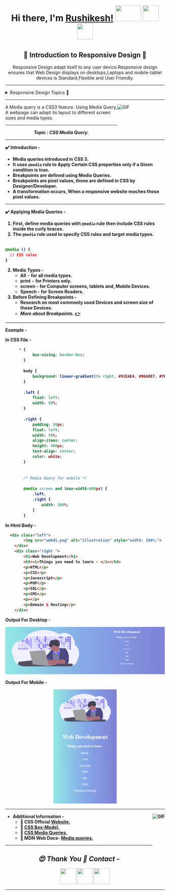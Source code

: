 <p align="center">
  <h1 align="center"><b>Hi there, I'm <a href="https://www.github.com/imrushikesh">Rushikesh!</a></b>
  <img src="https://media.giphy.com/media/z24q9PQNlw19u/giphy.gif" width = "80px" height = "50px">
   <a  href="https://www.linkedin.com/in/rushikesh-patil-1a3937189"><img  src="https://icons8.com/vue-static/landings/animated-icons-new/icons/material-filled/linkedin-bounce/linkedin-bounce.gif" width = "50px" height = "50px"></a>
    <a href="mailto:rushipatil241297@gmail.com"><img  src="https://icons8.com/vue-static/landings/animated-icons-new/icons/ios-glyph/open-letter/open-letter.gif" width = "50px" height = "50px"></a>

  </h1>
</p>

  <p align="center">
  <h2 align="center"><b>📜 Introduction to Responsive Design 📜 </b></h2>
 <p align="center">
Responsive Design adapt itself to any  user device.Responsive design ensures that Web Design displays on desktops,Laptops and mobile-tablet devices is Standard,Flexible and User Friendly.
</p>
</p>

*** 
<details>
  <summary markdown="span"> Responsive Design Topics 📁  </summary>

1. Introduction to Responsive Design.<a href="Rushikesh_CSS_Resp.md">👉</a>
2. Responsive Design Breakpoints.<a href="Rushikesh_CSS_BreakResp.md">👉</a>
3. Media Queries.<a href="#Media">👇</a>

</details>

***

<img align="right" width="150px" height="100px" alt="GIF" src="https://media.giphy.com/media/9uI9QjE0xTQ4Us2ARS/giphy.gif" >

<p align ="left">

A Media query is a CSS3 feature. Using Media Query, A webpage can adapt its layout to different screen sizes and media types.
    
</p>

***

<P align="center" id="Media"><b><i>Topic : CSS Media Query. </i><b></p>
  
***

✔️ Introduction  - 

- Media queries introduced in CSS 3.
- It uses `@media` rule to Apply Certain CSS properties only if a Given condition is true.
- Breakpoints are defined using Media Queries. 
- Breakpoints are pixel values, those are defined in CSS by Designer/Developer.
- A transformation occurs,  When a responsive website reaches those pixel values.


***


✔️ Applying Media Queries  - 

1. First, define media queries with `@media` rule then include CSS rules inside the curly braces.
2. The `@media` rule used to specify CSS rules and target media types.

```css

@media () {
  // CSS rules
}

```
2. Media Types -
   - All  -  for all media types.
   - print  -  for Printers only.
   - screen -  for Computer screens, tablets and, Mobile Devices.
   - Speech - for Screen Readers.
3. Before Defining Breakpoints -
   - Research on most commonly used Devices and screen size of those Devices.
   - <i> More about Breakpoints.</i> <a href="Rushikesh_CSS_BreakResp.md">👉</a>

***
Example -

In CSS File -

```CSS
      * {
            box-sizing: border-box;
        }
        
        body {
            background: linear-gradient(to right, #91EAE4, #86A8E7, #7F7FD5);
        }
        
        .left {
            float: left;
            width: 50%;
        }
        
        .right {
            padding: 20px;
            float: left;
            width: 50%;
            align-items: center;
            height: 400px;
            text-align: center;
            color: white;
        }


        /* Media Query for mobile */
        
        @media screen and (max-width:600px) {
            .left,
            .right {
                width: 100%;
            }
        } 
```

In Html Body -

```html
  <div class="left">
        <img src="webd1.png" alt="illustration" style="width: 100%;">
    </div>
    <div class="right ">
        <h1>Web Development</h1>
        <h3><i>Things you need to learn - </i></h3>
        <p>HTML</p>
        <p>CSS</p>
        <p>Javascript</p>
        <p>PHP</p>
        <p>SQL</p>
        <p>CMS</p>
        <p></p>
        <p>Domain & Hosting</p>
    </div>
```


Output For Desktop -

<P align="center"><img alt="Desktop Output" src="output_desktop.png"></p>
Output For Mobile -
<P align="center"><img alt="Mobile Output" src="output_mobile.png" width= "200px"></p>



***

<img align="right" height="150px" alt="GIF" src="https://media.giphy.com/media/L8K62iTDkzGX6/giphy.gif">


<p aligh="left">
  
- Additional Information -
  - 🔗  CSS Official [Website.](https://www.w3.org/Style/CSS/)
  - 🔗 [ CSS Box-Model.](https://www.w3.org/TR/CSS22/box.html)
  - 🔗 [CSS Media Queries.](https://www.w3.org/TR/css3-mediaqueries/)
   - 🔗 MDN Web Docs- [Media queries.](https://developer.mozilla.org/en-US/docs/Web/CSS/Media_Queries/Using_media_queries)

***

<p align="center">
  <h2 align="center"><i>😍 Thank You 🙏 Contact -</i></h2> 
  
 <p align="center"> <a  href="https://www.github.com/imrushikesh"><img  src="https://media.giphy.com/media/du3J3cXyzhj75IOgvA/giphy.gif" width = "50px" height = "50px"/></a>
<a  href="https://www.linkedin.com/in/rushikesh-patil-1a3937189"><img  src="https://icons8.com/vue-static/landings/animated-icons-new/icons/material-filled/linkedin-bounce/linkedin-bounce.gif" width = "50px" height = "50px"/></a>
<a href="mailto:rushipatil241297@gmail.com"><img  src="https://icons8.com/vue-static/landings/animated-icons-new/icons/ios-glyph/open-letter/open-letter.gif" width = "50px" height = "50px"/> </a></p>
    
</p>
 

 ***
 
 
